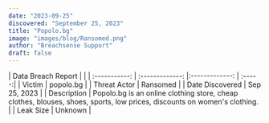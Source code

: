 ```yaml
---
date: "2023-09-25"
discovered: "September 25, 2023"
title: "Popolo.bg"
image: "images/blog/Ransomed.png"
author: "Breachsense Support"
draft: false
---
```


| Data Breach Report           |              | 
| :-----------: | :-------------:     |:-------------:    | :-----:|
| Victim      | popolo.bg      | 
| Threat Actor      | Ransomed      | 
| Date Discovered      | Sep 25, 2023      | 
| Description      | Popolo.bg is an online clothing store, cheap clothes, blouses, shoes, sports, low prices, discounts on women's clothing.      | 
| Leak Size      | Unknown      | 


